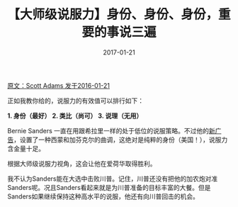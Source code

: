 ﻿---
playout: post
title: 【大师级说服力】身份、身份、身份，重要的事说三遍
date: 2017-01-21
---

 [原文：Scott Adams  发于2016-01-21][1]

正如我教你给的，说服力的有效值可以排行如下：

**1. 身份（最好）
2. 类比（尚可）
3. 说理（无用）**

Bernie Sanders 一直在用跟希拉里一样的处于低位的说服策略。不过他的[新广告][2]，设置了一种西蒙和加芬克尔的曲调，这绝对是纯粹的身份（美国！），说服力含金量十足。

根据大师级说服力视角，这会让他在爱荷华取得胜利。

我不认为Sanders能在大选中击败川普。记住，川普还没有把他的加农炮对准Sanders呢。况且Sanders看起来就是为川普准备的目标丰富的大餐。但是Sanders如果继续保持这种高水平的说服，他还有向川普回击的机会。

[1]: http://blog.dilbert.com/post/137759292281/bernie-sanders-turns-on-the-iowa-afterburners

[2]: http://www.nbcnews.com/politics/2016-election/new-sanders-ad-uses-simon-garfunkel-classic-america-n501061?cid=sm_tw&hootPostID=ec75627570a142acea590785bbe02399





